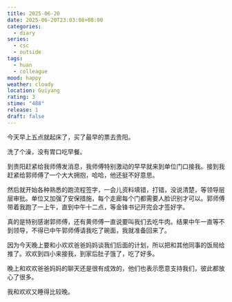 ```yaml
---
title: 2025-06-20
date: 2025-06-20T23:03:08+08:00
categories:
  - diary
series:
  - csc
  - outside
tags:
  - huan
  - colleague
mood: happy
weather: cloudy
location: Guiyang
rating: 3
stime: "488"
release: 1
draft: false
---
```

今天早上五点就起床了，买了最早的票去贵阳。

洗了个澡，没有胃口吃早餐。

到贵阳赶紧给我师傅发消息，我师傅特别激动的早早就来到单位门口接我。接到我赶紧给郭师傅了一个大大拥抱，哈哈，他还挺不好意思。

然后就开始各种熟悉的跑流程签字，一会儿资料填错，打错，没说清楚，等领导层层审批。单位又加强了安保措施，每个走廊每个门都需要人脸识别才可以。郭师傅带着我跑了一上午，直到中午十二点，等金锋书记开完会才签好字。

真的是特别感谢郭师傅，还有黄师傅一直说要叫我们去吃牛肉。结果中午一直等不到领导，不得已中午郭师傅请我吃了碗面，我就准备回来了。

因为今天晚上要和小欢欢爸爸妈妈谈我们后面的计划，所以把和其他同事的饭局给推了。欢欢到四小来接我，到家后肚子饿了，吃了好多。

晚上和欢欢爸爸妈妈的聊天还是很有成效的，他们也表示愿意支持我们，彼此都放心了很多。

我和欢欢又睡得比较晚。